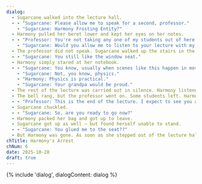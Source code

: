 ```yaml
---
dialog:
  - Sugarcane walked into the lecture hall.
  - - "Sugarcane: Please allow me to speak for a second, professor."
    - "Sugarcane: Harmony Frosting Entity?"
  - Harmony pulled her beret lower and kept her eyes on her notes.
  - - "Professor: You're not taking any one of my students out of here. Not in my class."
    - "Sugarcane: Would you allow me to listen to your lecture with my peers then?"
  - The professor did not speak. Sugarcane walked up the stairs in the center to the back of the lecture hall, and then all the way across to the corner where Harmony sat. She settled in beside Harmony.
  - - "Sugarcane: You still like the window seat."
  - Harmony simply stared at her notebook.
  - - "Sugarcane: You know, usually when scenes like this happen in movies, the lecture would be about freedom and democracy and that type of stuff."
    - "Sugarcane: Not, you know, physics."
    - "Harmony: Physics is practical."
    - "Sugarcane: Your grandpa would be proud."
  - The rest of the lecture was carried out in silence. Harmony listened to the professor and scribbled on her notebook. Occasionally she violently tore a page out, crumpled it into a ball and shoved it into her pocket.
  - The bell rang, but the professor went on. Some students left. Harmony sat through until the professor really had to go.
  - - "Professor: This is the end of the lecture. I expect to see you all here on Wednesday."
  - Sugarcane chuckled.
  - - "Sugarcane: So, are you ready to go now?"
  - Harmony packed her bag and got up to leave.
  - Sugarcane got up as well — but found herself unable to stand.
  - - "Sugarcane: You glued me to the seat??"
  - But Harmony was gone. As soon as she stepped out of the lecture hall she burst into a sprint.
chTitle: Harmony's Arrest
chNum: 6
date: 2025-10-28
draft: true
---
```

<link rel="stylesheet" href="/css/dialog.css"/>
{% include 'dialog', dialogContent: dialog %}

